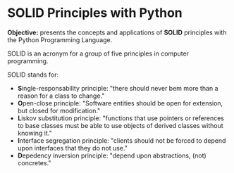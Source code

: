 # SOLID Principles with Python

**Objective:** presents the concepts and applications of **SOLID** principles with the Python Programming Language.

SOLID is an acronym for a group of five principles in computer programming.

SOLID stands for:
- **S**ingle-responsability principle: "there should never bem more than a reason for a class to change."
- **O**pen-close principle: "Software entities should be open for extension, but closed for modification."
- **L**iskov substitution principle: "functions that use pointers or references to base classes must be able to use objects of derived classes without knowing it."
- **I**nterface segregation principle: "clients should not be forced to depend upon interfaces that they do not use."
- **D**epedency inversion principle: "depend upon abstractions, (not) concretes."
